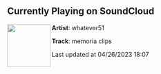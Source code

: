 ## Currently Playing on SoundCloud

[<img align="left" width="100" src="https://i1.sndcdn.com/artworks-zhUomX1HLDJ6gXXL-zkJ9Vg-t500x500.jpg">](https://soundcloud.com/whatever001/memoria-clips)

**Artist**: whatever51 

**Track**: memoria clips

Last updated at 04/26/2023 18:07
